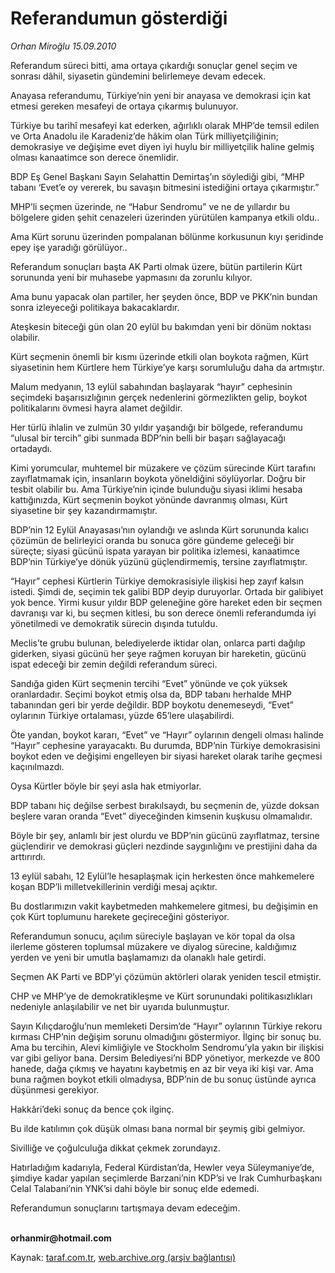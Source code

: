 # Referandumun gösterdiği

*Orhan Miroğlu 15.09.2010*

<div class="yazi"><p>Referandum süreci bitti, ama ortaya çıkardığı sonuçlar genel seçim ve sonrası dâhil, siyasetin gündemini belirlemeye devam edecek. </p>
<p>Anayasa referandumu, Türkiye’nin yeni bir anayasa ve demokrasi için kat etmesi gereken mesafeyi de ortaya çıkarmış bulunuyor.</p>
<p>Türkiye bu tarihî mesafeyi kat ederken, ağırlıklı olarak MHP’de temsil edilen ve Orta Anadolu ile Karadeniz’de hâkim olan Türk milliyetçiliğinin; demokrasiye ve değişime evet diyen iyi huylu bir milliyetçilik haline gelmiş olması kanaatimce son derece önemlidir.</p>
<p>BDP Eş Genel Başkanı Sayın Selahattin Demirtaş’ın söylediği gibi, “MHP tabanı ‘Evet’e oy vererek, bu savaşın bitmesini istediğini ortaya çıkarmıştır.” </p>
<p>MHP’li seçmen üzerinde, ne “Habur Sendromu” ve ne de yıllardır bu bölgelere giden şehit cenazeleri üzerinden yürütülen kampanya etkili oldu.. </p>
<p>Ama Kürt sorunu üzerinden pompalanan bölünme korkusunun kıyı şeridinde epey işe yaradığı görülüyor.. </p>
<p>Referandum sonuçları başta AK Parti olmak üzere, bütün partilerin Kürt sorununda yeni bir muhasebe yapmasını da zorunlu kılıyor.</p>
<p>Ama bunu yapacak olan partiler, her şeyden önce, BDP ve PKK’nin bundan sonra izleyeceği politikaya bakacaklardır.</p>
<p>Ateşkesin biteceği gün olan 20 eylül bu bakımdan yeni bir dönüm noktası olabilir.</p>
<p>Kürt seçmenin önemli bir kısmı üzerinde etkili olan boykota rağmen, Kürt siyasetinin hem Kürtlere hem Türkiye’ye karşı sorumluluğu daha da artmıştır.</p>
<p>Malum medyanın, 13 eylül sabahından başlayarak “hayır” cephesinin seçimdeki başarısızlığının gerçek nedenlerini görmezlikten gelip, boykot politikalarını övmesi hayra alamet değildir.</p>
<p>Her türlü ihlalin ve zulmün 30 yıldır yaşandığı bir bölgede, referandumu “ulusal bir tercih” gibi sunmada BDP’nin belli bir başarı sağlayacağı ortadaydı. </p>
<p>Kimi yorumcular, muhtemel bir müzakere ve çözüm sürecinde Kürt tarafını zayıflatmamak için, insanların boykota yöneldiğini söylüyorlar. Doğru bir tesbit olabilir bu. Ama Türkiye’nin içinde bulunduğu siyasi iklimi hesaba kattığınızda, Kürt seçmenin boykot yönünde davranmış olması, Kürt siyasetine bir şey kazandırmamıştır.</p>
<p>BDP’nin 12 Eylül Anayasası’nın oylandığı ve aslında Kürt sorununda kalıcı çözümün de belirleyici oranda bu sonuca göre gündeme geleceği bir süreçte; siyasi gücünü ispata yarayan bir politika izlemesi, kanaatimce BDP’nin Türkiye’ye dönük yüzünü güçlendirmemiş, tersine zayıflatmıştır. </p>
<p>“Hayır” cephesi Kürtlerin Türkiye demokrasisiyle ilişkisi hep zayıf kalsın istedi. Şimdi de, seçimin tek galibi BDP deyip duruyorlar. Ortada bir galibiyet yok bence. Yirmi kusur yıldır BDP geleneğine göre hareket eden bir seçmen davranışı var ki, bu seçmen kitlesi, bu son derece önemli referandumda iyi yönetilmedi ve demokratik sürecin dışında tutuldu. </p>
<p>Meclis’te grubu bulunan, belediyelerde iktidar olan, onlarca parti dağılıp giderken, siyasi gücünü her şeye rağmen koruyan bir hareketin, gücünü ispat edeceği bir zemin değildi referandum süreci.</p>
<p>Sandığa giden Kürt seçmenin tercihi “Evet” yönünde ve çok yüksek oranlardadır. Seçimi boykot etmiş olsa da, BDP tabanı herhalde MHP tabanından geri bir yerde değildir. BDP boykotu denemeseydi, “Evet” oylarının Türkiye ortalaması, yüzde 65’lere ulaşabilirdi. </p>
<p>Öte yandan, boykot kararı, “Evet” ve “Hayır” oylarının dengeli olması halinde “Hayır” cephesine yarayacaktı. Bu durumda, BDP’nin Türkiye demokrasisini boykot eden ve değişimi engelleyen bir siyasi hareket olarak tarihe geçmesi kaçınılmazdı. </p>
<p>Oysa Kürtler böyle bir şeyi asla hak etmiyorlar. </p>
<p>BDP tabanı hiç değilse serbest bırakılsaydı, bu seçmenin de, yüzde doksan beşlere varan oranda “Evet” diyeceğinden kimsenin kuşkusu olmamalıdır. </p>
<p>Böyle bir şey, anlamlı bir jest olurdu ve BDP’nin gücünü zayıflatmaz, tersine güçlendirir ve demokrasi güçleri nezdinde saygınlığını ve prestijini daha da arttırırdı.</p>
<p>13 eylül sabahı, 12 Eylül’le hesaplaşmak için herkesten önce mahkemelere koşan BDP’li milletvekillerinin verdiği mesaj açıktır. </p>
<p>Bu dostlarımızın vakit kaybetmeden mahkemelere gitmesi, bu değişimin en çok Kürt toplumunu harekete geçireceğini gösteriyor. </p>
<p>Referandumun sonucu, açılım süreciyle başlayan ve kör topal da olsa ilerleme gösteren toplumsal müzakere ve diyalog sürecine, kaldığımız yerden ve yeni bir umutla başlamamızı da olanaklı hale getirdi.</p>
<p>Seçmen AK Parti ve BDP’yi çözümün aktörleri olarak yeniden tescil etmiştir.</p>
<p>CHP ve MHP’ye de demokratikleşme ve Kürt sorunundaki politikasızlıkları nedeniyle anlaşılabilir ve net bir uyarıda bulunmuştur.</p>
<p>Sayın Kılıçdaroğlu’nun memleketi Dersim’de “Hayır” oylarının Türkiye rekoru kırması CHP’nin değişim sorunu olmadığını göstermiyor. İlginç bir sonuç bu. Ama bu tercihin, Alevi kimliğiyle ve Stockholm Sendromu’yla yakın bir ilişkisi var gibi geliyor bana. Dersim Belediyesi’ni BDP yönetiyor, merkezde ve 800 hanede, dağa çıkmış ve hayatını kaybetmiş en az bir veya iki kişi var. Ama buna rağmen boykot etkili olmadıysa, BDP’nin de bu sonuç üstünde ayrıca düşünmesi gerekiyor.</p>
<p>Hakkâri’deki sonuç da bence çok ilginç.</p>
<p>Bu ilde katılımın çok düşük olması bana normal bir şeymiş gibi gelmiyor. </p>
<p>Sivilliğe ve çoğulculuğa dikkat çekmek zorundayız.</p>
<p>Hatırladığım kadarıyla, Federal Kürdistan’da, Hewler veya Süleymaniye’de, şimdiye kadar yapılan seçimlerde Barzani’nin KDP’si ve Irak Cumhurbaşkanı Celal Talabani’nin YNK’si dahi böyle bir sonuç elde edemedi.</p>
<p>Referandumun sonuçlarını tartışmaya devam edeceğim.</p>
<p><b><br/>orhanmir@hotmail.com</b></p></div>

Kaynak: [taraf.com.tr](http://www.taraf.com.tr:80/orhan-miroglu/makale-referandumun-gosterdigi.htm), [web.archive.org (arşiv bağlantısı)](http://web.archive.org/web/20100917062241/http://www.taraf.com.tr:80/orhan-miroglu/makale-referandumun-gosterdigi.htm)

